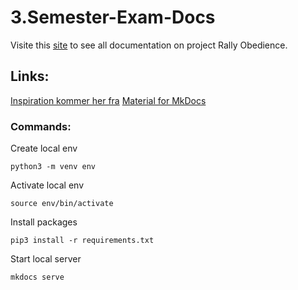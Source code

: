 # 3.Semester-Exam-Docs
Visite this [site](https://dmoof23-team2.github.io/3.Semester-Exam-Docs/) <!-- taget="_blank" -->
to see all documentation on project Rally Obedience.

## Links:
[Inspiration kommer her fra](https://www.youtube.com/watch?v=Q-YA_dA8C20) <!-- target="_blank" -->
[Material for MkDocs](https://squidfunk.github.io/mkdocs-material/reference/admonitions/) <!-- target="_blank" -->

### Commands:
Create local env
```
python3 -m venv env
```

Activate local env
```
source env/bin/activate
```

Install packages
```
pip3 install -r requirements.txt 
```

Start local server
```
mkdocs serve
```